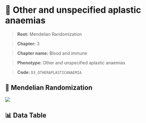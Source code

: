 # 🧪 Other and unspecified aplastic anaemias

> **Root:** Mendelian Randomization

> **Chapter:** 3  

> **Chapter name:** Blood and immune

> **Phenotype:** Other and unspecified aplastic anaemias  

> **Code:** `D3_OTHERAPLASTICANAEMIA`

## 🧬 Mendelian Randomization  

<img src="/MR/Figures/Forward/D3_OTHERAPLASTICANAEMIA.png"/>

## 📊 Data Table

<CsvTableMRF src="/MR/Data/Forward/D3_OTHERAPLASTICANAEMIA.csv"/>
